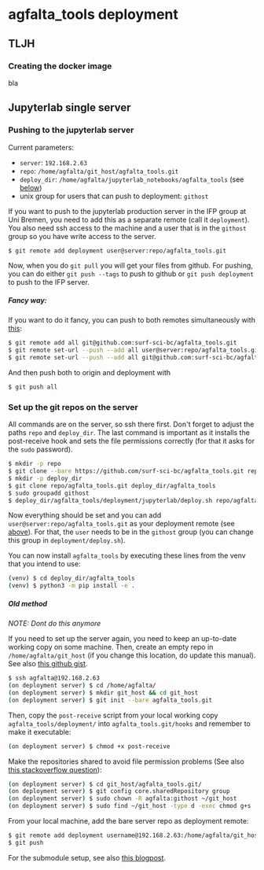 # agfalta_tools deployment

## TLJH

### Creating the docker image

bla 



## Jupyterlab single server

### Pushing to the jupyterlab server

Current parameters:

* `server`: `192.168.2.63`
* `repo`: `/home/agfalta/git_host/agfalta_tools.git`
* `deploy_dir`: `/home/agfalta/jupyterlab_notebooks/agfalta_tools` (see [below](Set-up-the-git-repos-on-the-server))
* unix group for users that can push to deployment: `githost`

If you want to push to the jupyterlab production server in the IFP group at Uni Bremen, you need to add this as a separate remote (call it `deployment`). You also need ssh access to the machine and a user that is in the `githost` group so you have write access to the server. 

```sh
$ git remote add deployment user@server:repo/agfalta_tools.git
```

Now, when you do `git pull` you will get your files from github. For pushing, you can do either `git push --tags` to push to github or `git push deployment` to push to the IFP server.

##### Fancy way:

If you want to do it fancy, you can push to both remotes simultaneously with [this](https://stackoverflow.com/questions/5785549/able-to-push-to-all-git-remotes-with-the-one-command):

```sh
$ git remote add all git@github.com:surf-sci-bc/agfalta_tools.git
$ git remote set-url --push --add all user@server:repo/agfalta_tools.git
$ git remote set-url --push --add all git@github.com:surf-sci-bc/agfalta_tools.git
```

And then push both to origin and deployment with

```sh
$ git push all
```


### Set up the git repos on the server

All commands are on the server, so ssh there first. Don't forget to adjust the paths `repo` and `deploy_dir`. The last command is important as it installs the post-receive hook and sets the file permissions correctly (for that it asks for the `sudo` password).

```sh
$ mkdir -p repo
$ git clone --bare https://github.com/surf-sci-bc/agfalta_tools.git repo/agfalta_tools.git
$ mkdir -p deploy_dir
$ git clone repo/agfalta_tools.git deploy_dir/agfalta_tools
$ sudo groupadd githost
$ deploy_dir/agfalta_tools/deployment/jupyterlab/deploy.sh repo/agfalta_tools.git
```

Now everything should be set and you can add `user@server:repo/agfalta_tools.git` as your deployment remote (see [above](#Pushing-to-the-jupyterlab-server)). For that, the `user` needs to be in the `githost` group (you can change this group in `deployment/deploy.sh`). 

You can now install `agfalta_tools` by executing these lines from the venv that you intend to use:

```sh
(venv) $ cd deploy_dir/agfalta_tools
(venv) $ python3 -m pip install -e .
```

##### Old method

*NOTE: Dont do this anymore*

If you need to set up the server again, you need to keep an up-to-date working copy on some machine. Then, create an empty repo in `/home/agfalta/git_host` (if you change this location, do update this manual). See also [this github gist](https://gist.github.com/noelboss/3fe13927025b89757f8fb12e9066f2fa).

```sh
$ ssh agfalta@192.168.2.63
(on deployment server) $ cd /home/agfalta/
(on deployment server) $ mkdir git_host && cd git_host
(on deployment server) $ git init --bare agfalta_tools.git
```

Then, copy the `post-receive` script from your local working copy `agfalta_tools/deployment/` into `agfalta_tools.git/hooks` and remember to make it executable:

```sh
(on deployment server) $ chmod +x post-receive
```

Make the repositories shared to avoid file permission problems (See also [this stackoverflow question](https://stackoverflow.com/questions/6448242/git-push-error-insufficient-permission-for-adding-an-object-to-repository-datab)):

```sh
(on deployment server) $ cd git_host/agfalta_tools.git/
(on deployment server) $ git config core.sharedRepository group
(on deployment server) $ sudo chown -R agfalta:githost ~/git_host
(on deployment server) $ sudo find ~/git_host -type d -exec chmod g+s '{}' +
```

From your local machine, add the bare server repo as deployment remote:

```sh
$ git remote add deployment username@192.168.2.63:/home/agfalta/git_host/agfalta_tools.git
$ git push
```

For the submodule setup, see also [this blogpost](http://blog.davidecoppola.com/2015/02/how-to-create-git-submodule-from-repository-subdirectory/).
